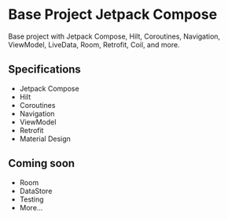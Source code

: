 # Base Project Jetpack Compose

Base project with Jetpack Compose, Hilt, Coroutines, Navigation, ViewModel, LiveData, Room,
Retrofit, Coil, and more.

## Specifications

* Jetpack Compose
* Hilt
* Coroutines
* Navigation
* ViewModel
* Retrofit
* Material Design

## Coming soon

* Room
* DataStore
* Testing
* More...
